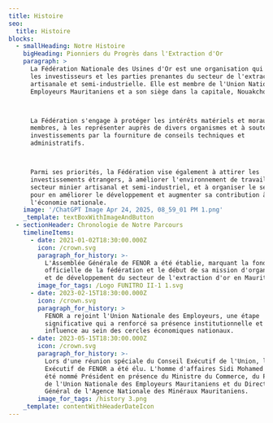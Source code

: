 ```yaml
---
title: Histoire
seo:
  title: Histoire
blocks:
  - smallHeading: Notre Histoire
    bigHeading: Pionniers du Progrès dans l'Extraction d'Or
    paragraph: >
      La Fédération Nationale des Usines d'Or est une organisation qui réunit
      les investisseurs et les parties prenantes du secteur de l'extraction d'or
      artisanale et semi-industrielle. Elle est membre de l'Union Nationale des
      Employeurs Mauritaniens et a son siège dans la capitale, Nouakchott.



      La Fédération s'engage à protéger les intérêts matériels et moraux de ses
      membres, à les représenter auprès de divers organismes et à soutenir leurs
      investissements par la fourniture de conseils techniques et
      administratifs.



      Parmi ses priorités, la Fédération vise également à attirer les
      investissements étrangers, à améliorer l'environnement de travail dans le
      secteur minier artisanal et semi-industriel, et à organiser le secteur
      pour en améliorer le développement et augmenter sa contribution à
      l'économie nationale.
    image: '/ChatGPT Image Apr 24, 2025, 08_59_01 PM 1.png'
    _template: textBoxWithImageAndButton
  - sectionHeader: Chronologie de Notre Parcours
    timelineItems:
      - date: 2021-01-02T18:30:00.000Z
        icon: /crown.svg
        paragraph_for_history: >-
          L'Assemblée Générale de FENOR a été établie, marquant la fondation
          officielle de la fédération et le début de sa mission d'organisation
          et de développement du secteur de l'extraction d'or en Mauritanie.
        image_for_tags: /Logo FUNITRO II-1 1.svg
      - date: 2023-02-15T18:30:00.000Z
        icon: /crown.svg
        paragraph_for_history: >
          FENOR a rejoint l'Union Nationale des Employeurs, une étape
          significative qui a renforcé sa présence institutionnelle et son
          influence au sein des cercles économiques nationaux.
      - date: 2023-05-15T18:30:00.000Z
        icon: /crown.svg
        paragraph_for_history: >-
          Lors d'une réunion spéciale du Conseil Exécutif de l'Union, le Conseil
          Exécutif de FENOR a été élu. L'homme d'affaires Sidi Mohamed Kaem a
          été nommé Président en présence du Ministre du Commerce, du Président
          de l'Union Nationale des Employeurs Mauritaniens et du Directeur
          Général de l'Agence Nationale des Minéraux Mauritaniens.
        image_for_tags: /history 3.png
    _template: contentWithHeaderDateIcon
---
```


